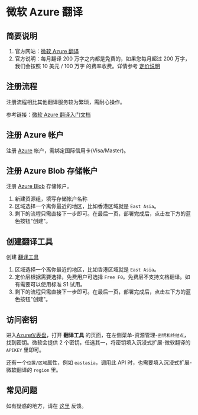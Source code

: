 # 微软 Azure 翻译

## 简要说明

1. 官方网站：[微软 Azure 翻译](https://learn.microsoft.com/zh-cn/azure/cognitive-services/translator/text-translation-overview)
2. 官方说明：每月翻译 200 万字之内都是免费的，如果您每月超过 200 万字，我们会按照 10 美元 / 100 万字 的费率收费。详情参考 [定价说明](https://azure.microsoft.com/zh-cn/pricing/details/cognitive-services/translator/)

## 注册流程

注册流程相比其他翻译服务较为繁琐，需耐心操作。  

参考链接：[微软 Azure 翻译入门文档](https://learn.microsoft.com/zh-cn/azure/cognitive-services/translator/document-translation/quickstarts/get-started-with-rest-api?pivots=programming-language-csharp)

## 注册 Azure 帐户

注册 [Azure](https://azure.microsoft.com/zh-cn/free/cognitive-services/) 帐户，需绑定国际信用卡(Visa/Master)。

## 注册 Azure Blob 存储帐户

注册 [Azure Blob](https://portal.azure.com/#create/Microsoft.StorageAccount) 存储帐户。

1. 新建资源组，填写存储帐户名称
2. 区域选择一个离你最近的地区，比如香港区域就是 `East Asia`。
3. 剩下的流程只需直接下一步即可。在最后一页，部署完成后，点击左下方的蓝色按钮"创建"。

## 创建翻译工具

创建 [翻译工具](https://portal.azure.com/#create/Microsoft.CognitiveServicesTextTranslation)  
1. 区域选择一个离你最近的地区，比如香港区域就是 `East Asia`。
2. 定价层根据需要选择，免费用户可选择 `Free F0`。免费层不支持文档翻译。如有需要可以使用标准 S1 试用。
3. 剩下的流程只需直接下一步即可。在最后一页，部署完成后，点击左下方的蓝色按钮"创建"。

## 访问密钥

进入[Azure仪表盘](https://portal.azure.com/#home)，打开 **翻译工具** 的页面，在左侧菜单-资源管理-`密钥和终结点`，找到密钥。微软会提供 2 个密钥，任选其一，将密钥填入沉浸式扩展-微软翻译的 `APIKEY` 里即可。  

还有一个`位置/区域`属性，例如 `eastasia`，调用此 API 时，也需要填入沉浸式扩展-微软翻译的 `region` 里。  

## 常见问题

如有疑惑的地方，请在 [这里](https://github.com/immersive-translate/immersive-translate/issues/137) 反馈。
